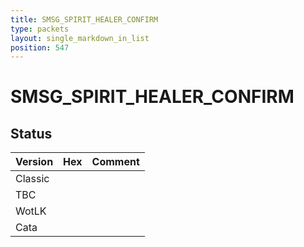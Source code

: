 ```yaml
---
title: SMSG_SPIRIT_HEALER_CONFIRM
type: packets
layout: single_markdown_in_list
position: 547
---
```


# SMSG_SPIRIT_HEALER_CONFIRM

## Status

Version | Hex | Comment
---------- | ---------- | ---------- 
Classic |  |  
TBC |  |  
WotLK |  |  
Cata |  |  
